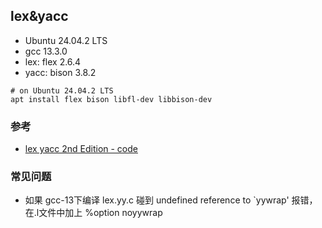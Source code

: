 ## lex&yacc

- Ubuntu 24.04.2 LTS
- gcc 13.3.0
- lex: flex 2.6.4
- yacc: bison 3.8.2

```
# on Ubuntu 24.04.2 LTS
apt install flex bison libfl-dev libbison-dev
```

### 参考
- [lex yacc 2nd Edition - code](https://resources.oreilly.com/examples/9781565920002)

### 常见问题
- 如果 gcc-13下编译 lex.yy.c 碰到 undefined reference to `yywrap' 报错，在.l文件中加上 %option noyywrap 